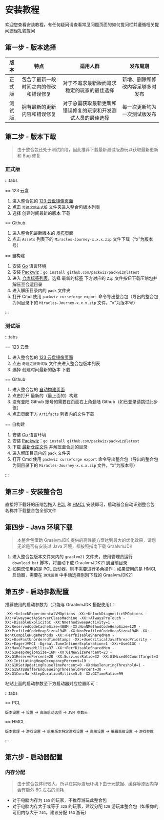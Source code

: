 # 安装教程

欢迎您查看安装教程，有任何疑问请查看常见问题页面的如何提问栏并遵循相关提问途径礼貌提问

## 第一步 - 版本选择

|  版本  |                  特点                  |                           适用人群                           |             发布周期             |
| :----: | :------------------------------------: | :----------------------------------------------------------: | :------------------------------: |
| 正式版 | 包含了最新一段时间之内的修改和错误修复 |          对于不追求最新版而追求稳定的玩家的最佳选择          | 新增、删除和修改内容足够多时发布 |
| 测试版 |      拥有最新的更新内容和错误修复      | 对于急需获取最新更新和错误修复的玩家和开发测试人员的最佳选择 |   每一次更新均为一次测试版发布   |

## 第二步 - 版本下载

> 由于整合包还处于测试阶段，因此<sapn class="marker-text">推荐下载最新测试版游玩</sapn>以获取最新更新和 Bug 修复

### 正式版

:::tabs

== 123 云盘

1. 进入整合包的 [123 云盘镜像页面](https://www.123684.com/s/d9xrVv-4UMH)
2. 点击 `奇迹之旅正式版` 文件夹进入整合包版本列表
3. 选择 <sapn class="marker-text">创建时间最新的版本</sapn> 下载

== Github

1. 进入整合包最新版本的 [发布页面](https://github.com/QianFuv/Miracles-Journey/releases/latest)
2. 点击 `Assets` 列表下的 `Miracles-Journey-x.x.x.zip` 文件下载（“x”为版本号）

== 自构建

1. 安装 [Go](https://go.dev/dl/) 语言环境
2. 安装 [Packwiz](https://github.com/packwiz/packwiz)：`go install github.com/packwiz/packwiz@latest`
3. 进入 [仓库标签列表](https://github.com/QianFuv/Miracles-Journey/tags)，选择 <sapn class="marker-text">最新的标签</sapn> 下方对应的 `Zip` 文件按钮下载压缩包并解压至合适目录
4. 进入解压目录内的 `pack` 文件夹
5. 打开 Cmd 使用 `packwiz curseforge export` 命令导出整合包（导出的整合包为同目录下的 `Miracles-Journey-x.x.x.zip` 文件，“x”为版本号）

:::

### 测试版

:::tabs

== 123 云盘

1. 进入整合包的 [123 云盘镜像页面](https://www.123684.com/s/d9xrVv-4UMH)
2. 点击 `奇迹之旅测试版` 文件夹进入整合包版本列表
3. 选择 <sapn class="marker-text">创建时间最新的版本</sapn> 下载

== Github

1. 进入整合包的 [自动构建页面](https://github.com/QianFuv/Miracles-Journey/actions)
2. 点击打开 <sapn class="marker-text">最新的（最上面的）构建</sapn>
3. 没有登陆 Github 账号的需要在页面右上角登陆 Github（如已登录请跳过此步骤）
4. 点击页面下方 `Artifacts` 列表内的文件下载

== 自构建

1. 安装 [Go](https://go.dev/dl/) 语言环境
2. 安装 [Packwiz](https://github.com/packwiz/packwiz)：`go install github.com/packwiz/packwiz@latest`
3. 下载 [最新仓库文件](https://github.com/QianFuv/Miracles-Journey/archive/refs/heads/main.zip) 并解压至合适的目录
4. 进入解压目录内的 `pack` 文件夹
5. 打开 Cmd 使用 `packwiz curseforge export` 命令导出整合包（导出的整合包为同目录下的 `Miracles-Journey-x.x.x.zip` 文件，“x”为版本号）

:::

## 第三步 - 安装整合包

直接将下载好的压缩包拖入 [PCL](https://github.com/Hex-Dragon/PCL2) 和 [HMCL](https://github.com/HMCL-dev/HMCL) 安装即可，启动器会自动识别整合包名称并下载整合包全部文件

## 第四步 - Java 环境下载

> 本整合包借助 GraalvmJDK 提供的高性能方案达到最大的优化效果，请您无论是否有安装过 Java 环境，都按照指南下载 GraalvmJDK
>

1. 进入整合包版本文件夹内的 `graalvm21` 文件夹，使用管理员运行 `download.bat` 脚本，将自动下载 GraalvmJDK21 到当前目录
2. 如果您使用的是 PCL 启动器，则不需要进行多余操作；如果使用的是 HMCL 启动器，需要在 `游戏设置` 中手动选择刚刚下载的 GraalvmJDK21

## 第五步 - 启动参数配置

推荐使用的启动参数为（只能与 GraalvmJDK 搭配使用）：

```
-XX:+UnlockExperimentalVMOptions -XX:+UnlockDiagnosticVMOptions -XX:+AlwaysActAsServerClassMachine -XX:+AlwaysPreTouch -XX:+DisableExplicitGC -XX:NmethodSweepActivity=1 -XX:ReservedCodeCacheSize=400M -XX:NonNMethodCodeHeapSize=12M -XX:ProfiledCodeHeapSize=194M -XX:NonProfiledCodeHeapSize=194M -XX:-DontCompileHugeMethods -XX:+PerfDisableSharedMem -XX:+UseFastUnorderedTimeStamps -XX:+UseCriticalJavaThreadPriority -XX:+EagerJVMCI -Dgraal.TuneInlinerExploration=1 -XX:+UseG1GC -XX:MaxGCPauseMillis=37 -XX:+PerfDisableSharedMem -XX:G1HeapRegionSize=16M -XX:G1NewSizePercent=23 -XX:G1ReservePercent=20 -XX:SurvivorRatio=32 -XX:G1MixedGCCountTarget=3 -XX:InitiatingHeapOccupancyPercent=10 -XX:G1RSetUpdatingPauseTimePercent=0 -XX:MaxTenuringThreshold=1 -XX:G1SATBBufferEnqueueingThresholdPercent=30 -XX:G1ConcMarkStepDurationMillis=5.0 -XX:GCTimeRatio=99
```

粘贴上面的启动参数至下方启动器对应位置即可：

:::tabs

== PCL

`版本设置` -> `设置` -> `高级启动选项` -> `JVM 参数头`

== HMCL

`版本管理` -> `游戏设置` -> `启用版本特定游戏设置` -> `高级设置` -> `编辑高级设置` -> `游戏参数`

:::

## 第六步 - 启动器配置

### 内存分配

> 由于整合包体积较大，所以在实际游玩环境下由于元数据、缓存等原因内存会有额外 8G 左右的消耗

- 对于电脑内存为 `16G` 的玩家，不推荐游玩此整合包
- 对于电脑内存大于或等于 `32G` 的玩家，建议分配 `12G` 游玩本整合包（如果你的可用内存大于 `24G`，建议分配 `16G` 游玩）
